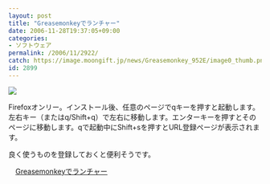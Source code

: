 ```yaml
---
layout: post
title: "Greasemonkeyでランチャー"
date: 2006-11-28T19:37:05+09:00
categories:
- ソフトウェア
permalink: /2006/11/2922/
catch: https://image.moongift.jp/news/Greasemonkey_952E/image0_thumb.png
id: 2899
---
```

[![](https://image.moongift.jp/news/Greasemonkey_952E/image0_thumb.png)](https://image.moongift.jp/news/Greasemonkey_952E/image02.png)

 

Firefoxオンリー。インストール後、任意のページでqキーを押すと起動します。左右キー（またはq/Shift+q）で左右に移動します。エンターキーを押すとそのページに移動します。qで起動中にShift+sを押すとURL登録ページが表示されます。

 

良く使うものを登録しておくと便利そうです。&nbsp;

 

　[Greasemonkeyでランチャー](http://a-h.parfe.jp/einfach/archives/2006/1127210217.html)

